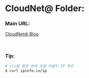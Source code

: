 # CloudNet@ Folder:

### Main URL:
[CloudNet@ Blog](https://www.notion.so/gasidaseo/CloudNet-Blog-c9dfa44a27ff431dafdd2edacc8a1863)

<br>

### Tip:
```bash
# cli를 통한 현재 로컬 퍼블릭 IP 확인
$ curl ipinfo.io/ip
```